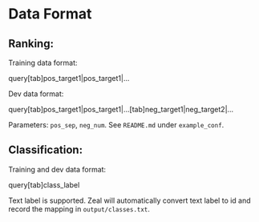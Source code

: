 # Data Format

## Ranking:

Training data format:

query[tab]pos_target1|pos_target1|...

Dev data format:

query[tab]pos_target1|pos_target1|...[tab]neg_target1|neg_target2|...

Parameters: `pos_sep`, `neg_num`. See `README.md` under `example_conf`.

## Classification:

Training and dev data format:

query[tab]class_label

Text label is supported. Zeal will automatically convert text label to id and record the mapping in `output/classes.txt`.